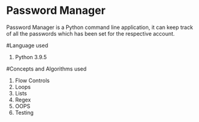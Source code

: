 # Password Manager
Password Manager is a Python command line application, 
it can keep track of all the passwords which has been set for the 
respective account.

#Language used
1. Python 3.9.5

#Concepts and Algorithms used
1. Flow Controls
2. Loops
3. Lists
4. Regex
5. OOPS
6. Testing

